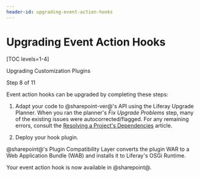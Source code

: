 ```yaml
---
header-id: upgrading-event-action-hooks
---
```


# Upgrading Event Action Hooks

[TOC levels=1-4]

<div class="learn-path-step row">
    <p id="stepTitle">Upgrading Customization Plugins</p><p>Step 8 of 11</p>
</div>

Event action hooks can be upgraded by completing these steps:

1.  Adapt your code to @sharepoint-ver@'s API using the Liferay Upgrade Planner. When
    you ran the planner's *Fix Upgrade Problems* step, many of the existing
    issues were autocorrected/flagged. For any remaining errors, consult the
    [Resolving a Project's Dependencies](/docs/7-2/tutorials/-/knowledge_base/t/resolving-a-projects-dependencies)
    article.

2.  Deploy your hook plugin.

@sharepoint@'s Plugin Compatibility Layer converts the plugin WAR to a Web
Application Bundle (WAB) and installs it to Liferay's OSGi Runtime.

Your event action hook is now available in @sharepoint@.
